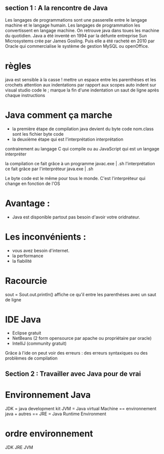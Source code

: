 
## section 1 : A la rencontre de Java
Les langages de programmations sont une passerelle entre le langage machine et le langage humain. Les langages de programmation les convertissent en langage machine. On retrouve java dans toues les machine du quotidien. Java a été inventé en 1994 par la défunte entreprise Sun Microsystems crée par James Gosling. Puis elle a été racheté en 2010 par Oracle qui commercialise le système de gestion MySQL ou openOffice.

# règles
java est sensible à la casse !
mettre un espace entre les parenthèses et les crochets
attention aux indentations par rapport aux scopes 
auto indent sur visual studio code
le ; marque la fin d'une indentation
un saut de ligne après chaque instructions

# Java comment ça marche
- la première étape de compilation java devient du byte code nom.class sont les fichier byte code
- la deuxième étape qui est l'interprétation interprétation 

contrairement au langage C qui compile ou au JavaScript qui est un langage interpréter 

la compilation ce fait grâce à un programme javac.exe | .sh
l'interprétation ce fait grâce par l'interpréteur java.exe | .sh

Le byte code est le même pour tous le monde.
C'est l'interpréteur qui change en fonction de l'OS

# Avantage :
- Java est disponible partout pas besoin d'avoir votre oridnateur.

# Les inconvénients :
- vous avez besoin d'internet.
- la performance
- la fiabilité

# Racourcie
sout = Sout.out.println() affiche ce qu'il entre les parenthéses avec un saut de ligne

# IDE Java
- Eclipse gratuit
- NetBeans (2 form opensource par apache ou propriétaire par oracle)
- IntelliJ (community gratuit)

Grâce à l'ide on peut voir des erreurs : des erreurs syntaxiques ou des problèmes de compilation

## Section 2 : Travailler avec Java pour de vrai
# Environnement Java
JDK = java development kit
JVM = Java virtual Machine == environnement java + autres == JRE = Java Runtime Environment

# ordre environnement
JDK
JRE
JVM







